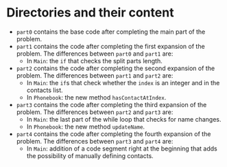 # Directories and their content

- `part0` contains the base code after completing the main part of the problem.
- `part1` contains the code after completing the first expansion of the problem. The differences between `part0` and `part1` are:
  - In `Main`: the `if` that checks the split parts length.
- `part2` contains the code after completing the second expansion of the problem. The differences between `part1` and `part2` are:
  - In `Main`: the `if`s that check whether the `index` is an integer and in the contacts list.
  - In `Phonebook`: the new method `hasContactAtIndex`.
- `part3` contains the code after completing the third expansion of the problem. The differences between `part2` and `part3` are:
  - In `Main`: the last part of the while loop that checks for name changes.
  - In `Phonebook`: the new method `updateName`.
- `part4` contains the code after completing the fourth expansion of the problem. The differences between `part3` and `part4` are:
  - In `Main`: addition of a code segment right at the beginning that adds the possibility of manually defining contacts.

